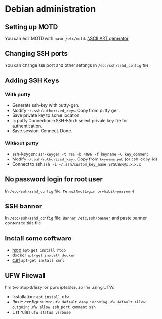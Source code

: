 # Debian administration

## Setting up MOTD

You can edit MOTD with `nano /etc/motd`.
[ASCII ART generator](http://patorjk.com/software/taag/#p=display&f=Big%20Money-ne&t=XD)

## Changing SSH ports
You can change ssh port and other settings in `/etc/ssh/sshd_config` file

## Adding SSH Keys

### With putty
- Generate ssh-key with putty-gen.
- Modify `~/.ssh/authorized_keys`. Copy from putty gen.
- Save private key to some location.
- In putty Connection->SSH->Auth select private key file for authentication.
- Save session. Connect. Done.

### Without putty
- ssh-keygen: `ssh-keygen -t rsa -b 4096 -f keyname -C key_comment`
- Modify `~/.ssh/authorized_keys`. Copy from `keyname.pub` (or ssh-copy-id)
- Connect to ssh `ssh -i ~/.ssh/custom_key_name SYSUSER@x.x.x.x`

## No password login for root user
In `/etc/ssh/sshd_config` file: `PermitRootLogin prohibit-password`

## SSH banner
In `/etc/ssh/sshd_config` file: `Banner /etc/ssh/banner` and paste banner content to this file

## Install some software
- [htop](https://linux.die.net/man/1/htop) `apt-get install htop`
- [docker](https://www.docker.com) `apt-get install docker`
- [curl](https://curl.haxx.se/) `apt-get install curl`

## UFW Firewall
I'm too stupid/lazy for pure iptables, so I'm using UFW.
- Installation:
`apt install ufw`
- Basic configuration:
`ufw default deny incoming`
`ufw default allow outgoing`
`ufw allow ssh_port comment ssh`
- List rules
`ufw status verbose`
